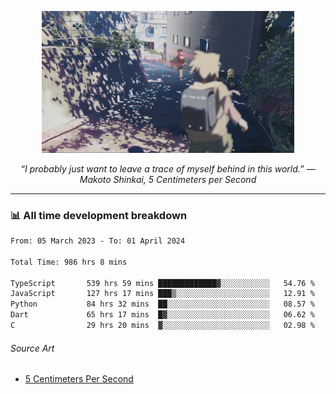 <p align="center"><img src="asset/header.jpg" width="80%"/></p>
<p align="center"><i>“I probably just want to leave a trace of myself behind in this world.” ― Makoto Shinkai, 5 Centimeters per Second</i></p>

---
<!--
<details>
  <summary>📃 My Resume</summary>

### Education

- 📖 **Computer Science**\
📆 10/2021 - present\
📍 **Thang Long University** - Hoang Mai, Hanoi, Vietnam

### Experience

<img align="right" src="https://img.shields.io/badge/Figma-F24E1E?style=flat&logo=figma&logoColor=white"/>
<img align="right" src="https://img.shields.io/badge/node.js-6DA55F?style=flat&logo=node.js&logoColor=white"/>
<img align="right" src="https://img.shields.io/badge/Next.js-black?style=flat&logo=next.js&logoColor=white"/>
<img align="right" src="https://img.shields.io/badge/TypeScript-007ACC?style=flat&logo=typescript&logoColor=white"/>


- 👨‍💻 **Frontend Web Intern**\
📆 07/2023 - present\
📍 **MQ ICT Solutions** - Hoang Mai, Hanoi, Vietnam
</details> 
-->

### 📊 All time development breakdown

<!--START_SECTION:waka-->

```txt
From: 05 March 2023 - To: 01 April 2024

Total Time: 986 hrs 8 mins

TypeScript       539 hrs 59 mins █████████████▓░░░░░░░░░░░   54.76 %
JavaScript       127 hrs 17 mins ███▒░░░░░░░░░░░░░░░░░░░░░   12.91 %
Python           84 hrs 32 mins  ██░░░░░░░░░░░░░░░░░░░░░░░   08.57 %
Dart             65 hrs 17 mins  █▓░░░░░░░░░░░░░░░░░░░░░░░   06.62 %
C                29 hrs 20 mins  ▓░░░░░░░░░░░░░░░░░░░░░░░░   02.98 %
```

<!--END_SECTION:waka-->

###### Source Art

-  [5 Centimeters Per Second](https://wallhaven.cc/w/nrowq1)

